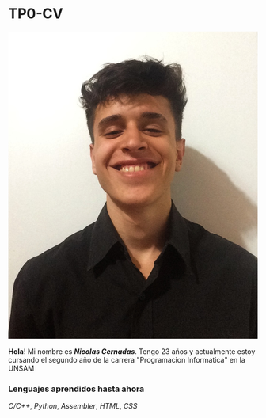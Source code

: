 # TP0-CV

![alt text](Foto_Carnet.jpg)

**Hola**!
Mi nombre es ***Nicolas Cernadas***. Tengo 23 años y actualmente estoy cursando el segundo año de la carrera "Programacion Informatica" en la UNSAM

### Lenguajes aprendidos hasta ahora
*C/C++*, *Python*, *Assembler*, *HTML*, *CSS*